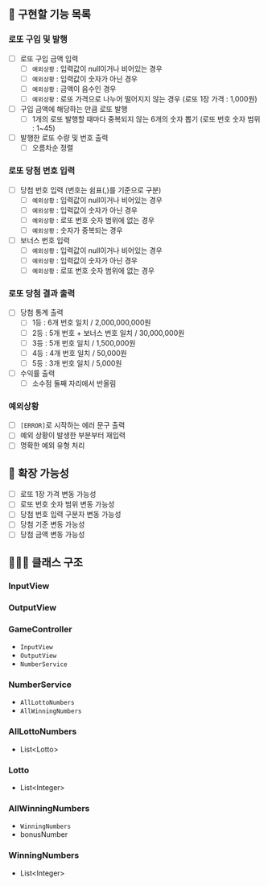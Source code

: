 ## 🚀 구현할 기능 목록

### 로또 구입 및 발행
- [ ] 로또 구입 금액 입력
    - [ ] `예외상황` : 입력값이 null이거나 비어있는 경우
    - [ ] `예외상황` : 입력값이 숫자가 아닌 경우
    - [ ] `예외상황` : 금액이 음수인 경우
    - [ ] `예외상황` : 로또 가격으로 나누어 떨어지지 않는 경우 (로또 1장 가격 : 1,000원)
- [ ] 구입 금액에 해당하는 만큼 로또 발행
    - [ ] 1개의 로또 발행할 때마다 중복되지 않는 6개의 숫자 뽑기 (로또 번호 숫자 범위 : 1~45)
- [ ] 발행한 로또 수량 및 번호 출력
    - [ ] 오름차순 정렬

### 로또 당첨 번호 입력
- [ ] 당첨 번호 입력 (번호는 쉼표(,)를 기준으로 구분)
    - [ ] `예외상황` : 입력값이 null이거나 비어있는 경우
    - [ ] `예외상황` : 입력값이 숫자가 아닌 경우
    - [ ] `예외상황` : 로또 번호 숫자 범위에 없는 경우
    - [ ] `예외상황` : 숫자가 중복되는 경우
- [ ] 보너스 번호 입력
    - [ ] `예외상황` : 입력값이 null이거나 비어있는 경우
    - [ ] `예외상황` : 입력값이 숫자가 아닌 경우
    - [ ] `예외상황` : 로또 번호 숫자 범위에 없는 경우

### 로또 당첨 결과 출력
- [ ] 당첨 통계 출력
    - [ ] 1등 : 6개 번호 일치 / 2,000,000,000원
    - [ ] 2등 : 5개 번호 + 보너스 번호 일치 / 30,000,000원
    - [ ] 3등 : 5개 번호 일치 / 1,500,000원
    - [ ] 4등 : 4개 번호 일치 / 50,000원
    - [ ] 5등 : 3개 번호 일치 / 5,000원
- [ ] 수익률 출력
    - [ ] 소수점 둘째 자리에서 반올림

### 예외상황
- [ ] `[ERROR]`로 시작하는 에러 문구 출력
- [ ] 예외 상황이 발생한 부분부터 재입력
- [ ] 명확한 예외 유형 처리

## 🧠 확장 가능성
- [ ] 로또 1장 가격 변동 가능성
- [ ] 로또 번호 숫자 범위 변동 가능성
- [ ] 당첨 번호 입력 구분자 변동 가능성
- [ ] 당첨 기준 변동 가능성
- [ ] 당첨 금액 변동 가능성

## 🧑🏻‍🏫 클래스 구조

### InputView

### OutputView

### GameController
- `InputView`
- `OutputView`
- `NumberService`

### NumberService
- `AllLottoNumbers`
- `AllWinningNumbers`

### AllLottoNumbers
- List\<Lotto>

### Lotto
- List\<Integer>

### AllWinningNumbers
- `WinningNumbers`
- bonusNumber

### WinningNumbers
- List\<Integer>